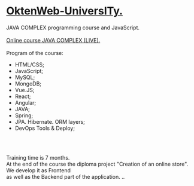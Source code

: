 # <strong><a href="https://owu.com.ua/kursy-programuvannya-online/kurs-java-online/" target="_blank">OktenWeb-UniversITy.</strong></a><br>
  JAVA COMPLEX programming course and JavaScript.<br>
<br><a href="https://owu.com.ua/kursy-programuvannya-online/kurs-java-online/">Online course JAVA COMPLEX (LIVE).</a><br><br>
Program of the course:<br><ul>

<li>HTML/CSS;</li>
<li>JavaScript;</li>
<li>MySQL;</li>
<li>MongoDB;</li>
<li>Vue.JS; </li>
<li>React;</li>
<li>Angular;</li>
<li>JAVA;</li>
<li>Spring;</li>
<li>JPA. Hibernate. ORM layers;</li>
<li>DevOps Tools & Deploy;</li>
</ul><br><br>

Training time is 7 months.<br>
At the end of the course the diploma project "Creation of an online store".<br>
We develop it as Frontend <br> 
as well as the Backend part of the application. ..<br>

